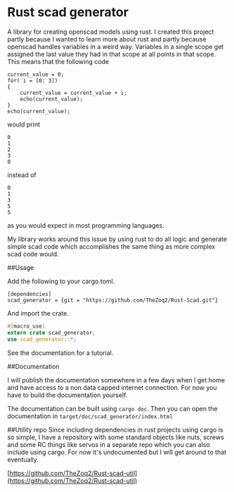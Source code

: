 Rust scad generator
===

A library for creating openscad models using rust. I created this project partly because I wanted to learn
more about rust and partly because openscad handles variables in a weird way. Variables in a single scope get
assigned the last value they had in that scope at all points in that scope. This means that the following
code

```OpenScad
current_value = 0;
for( i = [0: 3])
{
    current_value = current_value + i;
    echo(current_value);
}
echo(current_value);
```
would print

```
0
1
2
3
0
```
instead of
```
0
1
3
5
5
```
as you would expect in most programming languages.

My library works around this issue by using rust to do all logic and generate simple 
scad code which accomplishes the same thing as more complex scad code would. 

##Usage

Add the following to your cargo.toml.
```
[dependencies]
scad_generator = {git = "https://github.com/TheZoq2/Rust-Scad.git"}
```

And import the crate.
```Rust
#[macro_use]
extern crate scad_generator;
use scad_generator::*;
```

See the documentation for a tutorial.

##Documentation

I will publish the documentation somewhere in a few days when I get home and have access
to a non data capped internet connection. For now you have to build the documentation 
yourself.

The documentation can be built using `cargo doc`. Then you can open the documentation
in `target/doc/scad_generator/index.html`


##Utility repo
Since including dependencies in rust projects using cargo is so simple, I have a repository
with some standard objects like nuts, screws and some RC things like servos in a separate
repo which you can also include using cargo. For now it's undocumented but I will get 
around to that eventually.

[https://github.com/TheZoq2/Rust-scad-util](https://github.com/TheZoq2/Rust-scad-util)
